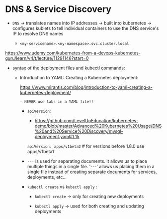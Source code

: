 # DNS & Service Discovery


- `DNS` -> translates names into IP addresses -> built into kubernetes -> configures kublets to tell individual containers to use the DNS service's IP to resolve DNS names


    - ` <my-servicename>.<my-namespace>.svc.cluster.local `

https://www.udemy.com/kubernetes-from-a-devops-kubernetes-guru/learn/v4/t/lecture/11291146?start=0

  -  syntax of the deployment files and kubectl commands:

      - Introduction to YAML: Creating a Kubernetes deployment:

        https://www.mirantis.com/blog/introduction-to-yaml-creating-a-kubernetes-deployment/

            - NEVER use tabs in a YAML file!!



        - `apiVersion:`

            - https://github.com/LevelUpEducation/kubernetes-demo/blob/master/Advanced%20Kubernetes%20Usage/DNS%20and%20Service%20Discovery/mysql-deployment.yaml#L15


            ` apiVersion: apps/v1beta2 ` # for versions before 1.8.0 use apps/v1beta1

        - `---` is used for separating documents. It allows us to place multiple things in a single file. '---' allows us placing them in a single file instead of creating separate documents for services, deployments, etc...

        - `kubectl create` vs `kubectl apply` :


            - `kubectl create` -> only for creating new deployments

            - `kubectl apply` -> used for both creating and updating deployments
